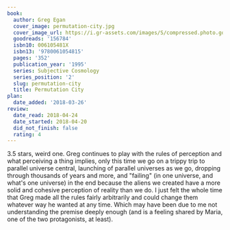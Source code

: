 ```yaml
---
book:
  author: Greg Egan
  cover_image: permutation-city.jpg
  cover_image_url: https://i.gr-assets.com/images/S/compressed.photo.goodreads.com/books/1287341300l/156784._SX98_.jpg
  goodreads: '156784'
  isbn10: 006105481X
  isbn13: '9780061054815'
  pages: '352'
  publication_year: '1995'
  series: Subjective Cosmology
  series_position: '2'
  slug: permutation-city
  title: Permutation City
plan:
  date_added: '2018-03-26'
review:
  date_read: 2018-04-24
  date_started: 2018-04-20
  did_not_finish: false
  rating: 4
---
```


3.5 stars, weird one. Greg continues to play with the rules of perception and what perceiving a thing implies, only this time we go on a trippy trip to parallel universe central, launching of parallel universes as we go, dropping through thousands of years and more, and "failing" (in one universe, and what's one universe) in the end because the aliens we created have a more solid and cohesive perception of reality than we do. I just felt the whole time that Greg made all the rules fairly arbitrarily and could change them whatever way he wanted at any time. Which may have been due to me not understanding the premise deeply enough (and is a feeling shared by Maria, one of the two protagonists, at least).
